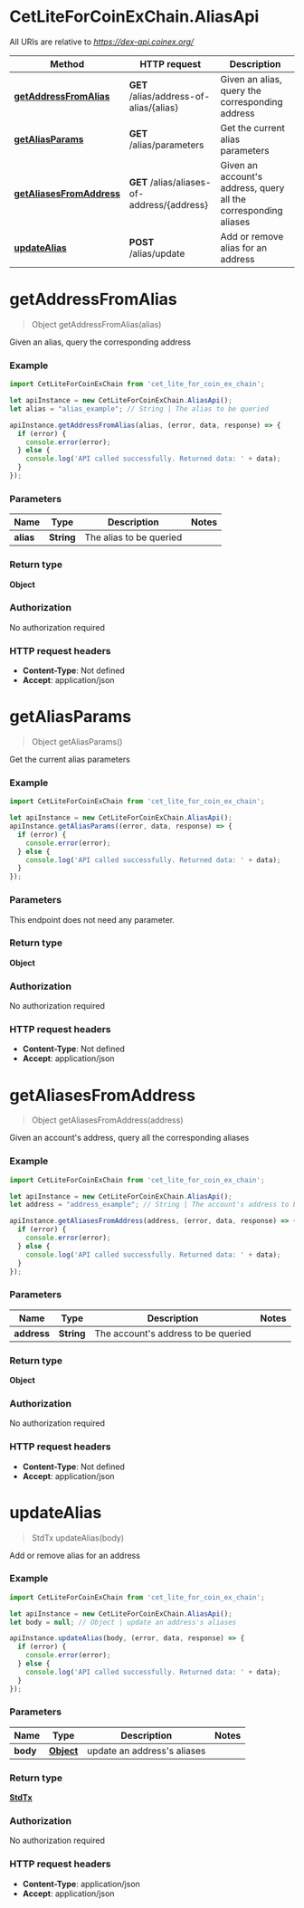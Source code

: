 # CetLiteForCoinExChain.AliasApi

All URIs are relative to *https://dex-api.coinex.org/*

Method | HTTP request | Description
------------- | ------------- | -------------
[**getAddressFromAlias**](AliasApi.md#getAddressFromAlias) | **GET** /alias/address-of-alias/{alias} | Given an alias, query the corresponding address
[**getAliasParams**](AliasApi.md#getAliasParams) | **GET** /alias/parameters | Get the current alias parameters
[**getAliasesFromAddress**](AliasApi.md#getAliasesFromAddress) | **GET** /alias/aliases-of-address/{address} | Given an account&#x27;s address, query all the corresponding aliases
[**updateAlias**](AliasApi.md#updateAlias) | **POST** /alias/update | Add or remove alias for an address

<a name="getAddressFromAlias"></a>
# **getAddressFromAlias**
> Object getAddressFromAlias(alias)

Given an alias, query the corresponding address

### Example
```javascript
import CetLiteForCoinExChain from 'cet_lite_for_coin_ex_chain';

let apiInstance = new CetLiteForCoinExChain.AliasApi();
let alias = "alias_example"; // String | The alias to be queried

apiInstance.getAddressFromAlias(alias, (error, data, response) => {
  if (error) {
    console.error(error);
  } else {
    console.log('API called successfully. Returned data: ' + data);
  }
});
```

### Parameters

Name | Type | Description  | Notes
------------- | ------------- | ------------- | -------------
 **alias** | **String**| The alias to be queried | 

### Return type

**Object**

### Authorization

No authorization required

### HTTP request headers

 - **Content-Type**: Not defined
 - **Accept**: application/json

<a name="getAliasParams"></a>
# **getAliasParams**
> Object getAliasParams()

Get the current alias parameters

### Example
```javascript
import CetLiteForCoinExChain from 'cet_lite_for_coin_ex_chain';

let apiInstance = new CetLiteForCoinExChain.AliasApi();
apiInstance.getAliasParams((error, data, response) => {
  if (error) {
    console.error(error);
  } else {
    console.log('API called successfully. Returned data: ' + data);
  }
});
```

### Parameters
This endpoint does not need any parameter.

### Return type

**Object**

### Authorization

No authorization required

### HTTP request headers

 - **Content-Type**: Not defined
 - **Accept**: application/json

<a name="getAliasesFromAddress"></a>
# **getAliasesFromAddress**
> Object getAliasesFromAddress(address)

Given an account&#x27;s address, query all the corresponding aliases

### Example
```javascript
import CetLiteForCoinExChain from 'cet_lite_for_coin_ex_chain';

let apiInstance = new CetLiteForCoinExChain.AliasApi();
let address = "address_example"; // String | The account's address to be queried

apiInstance.getAliasesFromAddress(address, (error, data, response) => {
  if (error) {
    console.error(error);
  } else {
    console.log('API called successfully. Returned data: ' + data);
  }
});
```

### Parameters

Name | Type | Description  | Notes
------------- | ------------- | ------------- | -------------
 **address** | **String**| The account&#x27;s address to be queried | 

### Return type

**Object**

### Authorization

No authorization required

### HTTP request headers

 - **Content-Type**: Not defined
 - **Accept**: application/json

<a name="updateAlias"></a>
# **updateAlias**
> StdTx updateAlias(body)

Add or remove alias for an address

### Example
```javascript
import CetLiteForCoinExChain from 'cet_lite_for_coin_ex_chain';

let apiInstance = new CetLiteForCoinExChain.AliasApi();
let body = null; // Object | update an address's aliases

apiInstance.updateAlias(body, (error, data, response) => {
  if (error) {
    console.error(error);
  } else {
    console.log('API called successfully. Returned data: ' + data);
  }
});
```

### Parameters

Name | Type | Description  | Notes
------------- | ------------- | ------------- | -------------
 **body** | [**Object**](Object.md)| update an address&#x27;s aliases | 

### Return type

[**StdTx**](StdTx.md)

### Authorization

No authorization required

### HTTP request headers

 - **Content-Type**: application/json
 - **Accept**: application/json

